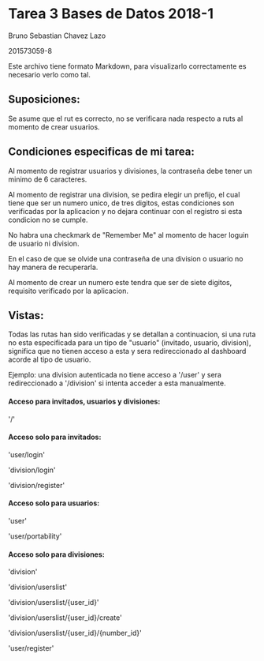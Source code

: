 # Tarea 3 Bases de Datos 2018-1

Bruno Sebastian Chavez Lazo

201573059-8


Este archivo tiene formato Markdown, 
para visualizarlo correctamente es necesario verlo como tal.

## Suposiciones:

Se asume que el rut es correcto, 
no se verificara nada respecto a 
ruts al momento de crear usuarios.

## Condiciones especificas de mi tarea:

Al momento de registrar usuarios y divisiones,
la contraseña debe tener un minimo de 6 caracteres.

Al momento de registrar una division, 
se pedira elegir un prefijo, 
el cual tiene que ser un numero unico, de tres digitos,
estas condiciones son verificadas por la aplicacion y 
no dejara continuar con el registro si esta 
condicion no se cumple.

No habra una checkmark de "Remember Me" 
al momento de hacer loguin de usuario ni division.

En el caso de que se olvide una contraseña 
de una division o usuario no hay manera de recuperarla.

Al momento de crear un numero este 
tendra que ser de siete digitos, 
requisito verificado por la aplicacion.

## Vistas:
Todas las rutas han sido verificadas y se detallan 
a continuacion, si una ruta no esta especificada 
para un tipo de "usuario" (invitado, usuario, division), 
significa que no tienen acceso 
a esta y sera redireccionado 
al dashboard acorde al tipo de usuario.

Ejemplo: una division autenticada no tiene acceso a '/user'
y sera redireccionado a '/division' 
si intenta acceder a esta manualmente.

#### Acceso para invitados, usuarios y divisiones:

'/'

#### Acceso solo para invitados:

'user/login'

'division/login'

'division/register'

#### Acceso solo para usuarios:

'user'

'user/portability'

#### Acceso solo para divisiones:

'division'

'division/userslist'

'division/userslist/{user_id}'

'division/userslist/{user_id}/create'

'division/userslist/{user_id}/{number_id}'

'user/register'
